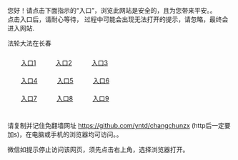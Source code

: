 您好！请点击下面指示的“入口”，浏览此网站是安全的，且为您带来平安。。 <br/>
点击入口后，请耐心等待， 过程中可能会出现无法打开的提示，请忽略，最终会进入网站. </br>

法轮大法在长春<br/>
<div style="padding:10px"><a style="margin:20px" target="_blank" href="https://d35r1vuvn86zab.cloudfront.net/2Qpsp?cjdkm" id="ccLink1" rel="nofollow">入口1</a> <a target="_blank" style="margin:20px" href="https://dxgjqmjm12e6y.cloudfront.net/2Qpsp?hpjyrzq" id="ccLink2" rel="nofollow">入口2</a> <a style="margin:20px" target="_blank" href="https://d1kq4r906dja7m.cloudfront.net/2Qpsp?gxzcadz" id="ccLink3" rel="nofollow">入口3</a></div>

<div style="padding:10px" ><a style="margin:20px" target="_blank" href="https://d35r1vuvn86zab.cloudfront.net/2Qpsp?cjdkm" id="ccLink4" rel="nofollow">入口4</a> <a style="margin:20px" href="https://dxgjqmjm12e6y.cloudfront.net/2Qpsp?hpjyrzq" target="_blank" id="ccLink5" rel="nofollow">入口5</a> <a style="margin:20px" href="https://d1kq4r906dja7m.cloudfront.net/2Qpsp?gxzcadz" target="_blank" id="ccLink6" rel="nofollow">入口6</a></div>

<div style="padding:10px"><a style="margin:20px" target="_blank" href="https://d35r1vuvn86zab.cloudfront.net/2Qpsp?cjdkm" id="ccLink7" rel="nofollow">入口7</a> <a style="margin:20px" href="https://dxgjqmjm12e6y.cloudfront.net/2Qpsp?hpjyrzq" target="_blank" id="ccLink8" rel="nofollow">入口8</a> <a style="margin:20px" target="_blank" href="https://d1kq4r906dja7m.cloudfront.net/2Qpsp?gxzcadz" id="ccLink9" rel="nofollow">入口9</a></div>

<br/>



请复制并记住免翻墙网址 https://github.com/yntd/changchunzx (http后一定要加s)，在电脑或手机的浏览器均可访问。。<br/>

微信如提示停止访问该网页，须先点击右上角，选择浏览器打开。
